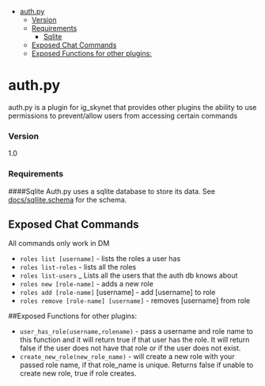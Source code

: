   * [auth.py](#authpy)
      * [Version](#version)
      * [Requirements](#requirements)
        * [Sqlite](#sqlite)
    * [Exposed Chat Commands](#exposed-chat-commands)
    * [Exposed Functions for other plugins:](#exposed-functions-for-other-plugins)


# auth.py

auth.py is a plugin for ig_skynet that provides other plugins the ability to use permissions to prevent/allow users from accessing certain commands

### Version
1.0

### Requirements

####Sqlite
Auth.py uses a sqlite database to store its data. See [docs/sqllite.schema](sqllite.schema "Schema File") for the schema.

## Exposed Chat Commands
All commands only work in DM

- `roles list [username]` - lists the roles a user has
- `roles list-roles` - lists all the roles 
- `roles list-users` _ Lists all the users that the auth db knows about
- `roles new [role-name]` - adds a new role
- `roles add [role-name]` [username] -  add [username] to role
- `roles remove [role-name] [username]` -  removes [username] from role

##Exposed Functions for other plugins:

- `user_has_role(username,rolename)` - pass a username and role name to this function and it will return true if that user has the role. It will return false if the user does not have that role or if the user does not exist.
- `create_new_role(new_role_name)` - will create a new role with your passed role name, if that role_name is unique. Returns false if unable to create new role, true if role creates.
